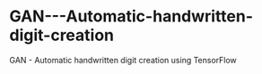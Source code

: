# GAN---Automatic-handwritten-digit-creation
GAN - Automatic handwritten digit creation using TensorFlow
